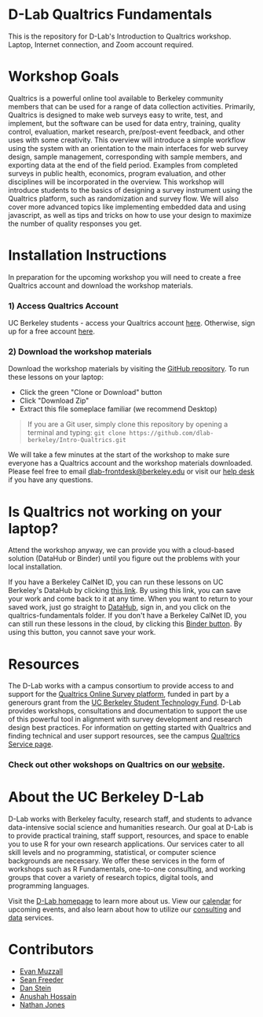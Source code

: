 # D-Lab Qualtrics Fundamentals
This is the repository for D-Lab's Introduction to Qualtrics workshop. Laptop, Internet connection, and Zoom account required.

# Workshop Goals
Qualtrics is a powerful online tool available to Berkeley community members that can be used for a range of data collection activities.  Primarily, Qualtrics is designed to make web surveys easy to write, test, and implement, but the software can be used for data entry, training, quality control, evaluation, market research, pre/post-event feedback, and other uses with some creativity.  This overview will introduce a simple workflow using the system with an orientation to the main interfaces for web survey design, sample management, corresponding with sample members, and exporting data at the end of the field period.  Examples from completed surveys in public health, economics, program evaluation, and other disciplines will be incorporated in the overview.
This workshop will introduce students to the basics of designing a survey instrument using the Qualtrics platform, such as randomization and survey flow. We will also cover more advanced topics like implementing embedded data and using javascript, as well as tips and tricks on how to use your design to maximize the number of quality responses you get.

# Installation Instructions
In preparation for the upcoming workshop you will need to create a free Qualtrics account and download the workshop materials. 

### 1) Access Qualtrics Account
UC Berkeley students - access your Qualtrics account [here](https://berkeley.qualtrics.com).
Otherwise, sign up for a free account [here](https://www.qualtrics.com/).

### 2) Download the workshop materials
Download the workshop materials by visiting the [GitHub repository](https://github.com/dlab-berkeley/Intro-Qualtrics). To run these lessons on your laptop: 

* Click the green "Clone or Download" button
* Click "Download Zip"
* Extract this file someplace familiar (we recommend Desktop) 

> If you are a Git user, simply clone this repository by opening a terminal and typing: `git clone https://github.com/dlab-berkeley/Intro-Qualtrics.git`

We will take a few minutes at the start of the workshop to make sure everyone has a Qualtrics account and the workshop materials downloaded. Please feel free to email [dlab-frontdesk@berkeley.edu](dlab-frontdesk@berkeley.edu) or visit our [help desk](https://dlab.berkeley.edu/frontdesk) if you have any questions.


# Is Qualtrics not working on your laptop?
Attend the workshop anyway, we can provide you with a cloud-based solution (DataHub or Binder) until you figure out the problems with your local installation. 

If you have a Berkeley CalNet ID, you can run these lessons on UC Berkeley's DataHub by clicking [this link](https://datahub.berkeley.edu/user/avery.richards/tree/Intro-Qualtrics). By using this link, you can save your work and come back to it at any time. When you want to return to your saved work, just go straight to [DataHub](https://datahub.berkeley.edu), sign in, and you click on the qualtrics-fundamentals folder.
If you don't have a Berkeley CalNet ID, you can still run these lessons in the cloud, by clicking this [Binder button](https://mybinder.org/v2/gh/dlab-berkeley/Intro-Qualtrics/HEAD). By using this button, you cannot save your work. 

# Resources
The D-Lab works with a campus consortium to provide access to and support for the [Qualtrics Online Survey platform](https://www.qualtrics.com/), funded in part by a generours grant from the [UC Berkeley Student Technology Fund](https://techfund.berkeley.edu/). D-Lab provides workshops, consultations and documentation to support the use of this powerful tool in alignment with survey development and research design best practices. For information on getting started with Qualtrics and finding technical and user support resources, see the campus [Qualtrics Service page](https://technology.berkeley.edu/services/qualtrics).

### Check out other wokshops on Qualtrics on our [website](https://dlab.berkeley.edu/).
 
 # About the UC Berkeley D-Lab
D-Lab works with Berkeley faculty, research staff, and students to advance data-intensive social science and humanities research. Our goal at D-Lab is to provide practical training, staff support, resources, and space to enable you to use R for your own research applications. Our services cater to all skill levels and no programming, statistical, or computer science backgrounds are necessary. We offer these services in the form of workshops such as R Fundamentals, one-to-one consulting, and working groups that cover a variety of research topics, digital tools, and programming languages.  

Visit the [D-Lab homepage](http://dlab.berkeley.edu/) to learn more about us. View our [calendar](http://dlab.berkeley.edu/calendar-node-field-date) for upcoming events, and also learn about how to utilize our [consulting](http://dlab.berkeley.edu/consulting) and [data](http://dlab.berkeley.edu/data-resources) services. 

# Contributors
* [Evan Muzzall](https://dlab.berkeley.edu/people/evan-muzzall)
* [Sean Freeder](https://dlab.berkeley.edu/people/sean-freeder)
* [Dan Stein](https://dlab.berkeley.edu/people/dan-stein)
* [Anushah Hossain](https://dlab.berkeley.edu/people/anushah-hossain)
* [Nathan Jones](https://dlab.berkeley.edu/people/nathan-jones)
